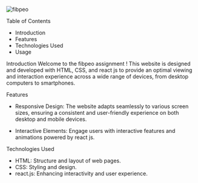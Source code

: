 

![fibpeo](https://github.com/bhaskar-bhandari/fibeo-assignment/assets/115574035/77bc28dd-26db-4e70-8d4f-6878a4e9d671)


Table of Contents
-  Introduction
-  Features
-  Technologies Used
-  Usage
 
Introduction
   Welcome to the fibpeo assignment ! This website is designed and developed with HTML, CSS, and react js to provide an optimal viewing and interaction experience across a wide range of 
   devices, from desktop computers to smartphones.

Features
- Responsive Design: The website adapts seamlessly to various screen sizes, ensuring a consistent and user-friendly experience on both desktop and mobile devices.

- Interactive Elements: Engage users with interactive features and animations powered by react js.



Technologies Used
- HTML: Structure and layout of web pages.
- CSS: Styling and design.
- react.js: Enhancing interactivity and user experience.
